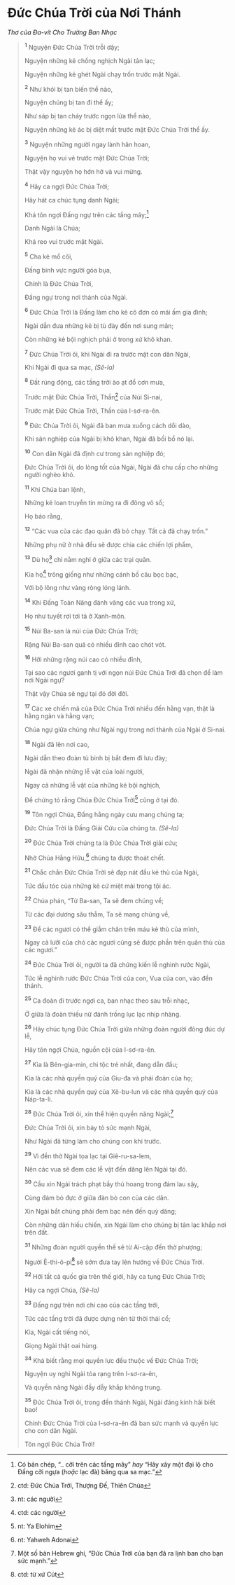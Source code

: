 # Ðức Chúa Trời của Nơi Thánh
*Thơ của Ða-vít Cho Trưởng Ban Nhạc*

> <sup><b>1</b></sup> Nguyện Ðức Chúa Trời trỗi dậy;
> 
> Nguyện những kẻ chống nghịch Ngài tản lạc;
> 
> Nguyện những kẻ ghét Ngài chạy trốn trước mặt Ngài.
> 
> <sup><b>2</b></sup> Như khói bị tan biến thể nào,
> 
> Nguyện chúng bị tan đi thể ấy;
> 
> Như sáp bị tan chảy trước ngọn lửa thể nào,
> 
> Nguyện những kẻ ác bị diệt mất trước mặt Ðức Chúa Trời thể ấy.
> 
> <sup><b>3</b></sup> Nguyện những người ngay lành hân hoan,
> 
> Nguyện họ vui vẻ trước mặt Ðức Chúa Trời;
> 
> Thật vậy nguyện họ hớn hở và vui mừng.
>
> <sup><b>4</b></sup> Hãy ca ngợi Ðức Chúa Trời;
> 
> Hãy hát ca chúc tụng danh Ngài;
> 
> Khá tôn ngợi Ðấng ngự trên các tầng mây;[^1-99755d60-f6f2-4bc0-985e-cab13ddc904a]
> 
> Danh Ngài là Chúa;
> 
> Khá reo vui trước mặt Ngài.
> 
> <sup><b>5</b></sup> Cha kẻ mồ côi,
> 
> Ðấng binh vực người góa bụa,
> 
> Chính là Ðức Chúa Trời,
> 
> Ðấng ngự trong nơi thánh của Ngài.
> 
> <sup><b>6</b></sup> Ðức Chúa Trời là Ðấng làm cho kẻ cô đơn có mái ấm gia đình;
> 
> Ngài dẫn đưa những kẻ bị tù đày đến nơi sung mãn;
> 
> Còn những kẻ bội nghịch phải ở trong xứ khô khan.
>
> <sup><b>7</b></sup> Ðức Chúa Trời ôi, khi Ngài đi ra trước mặt con dân Ngài,
> 
> Khi Ngài đi qua sa mạc, *(Sê-la)*
> 
> <sup><b>8</b></sup> Ðất rúng động, các tầng trời ào ạt đổ cơn mưa,
> 
> Trước mặt Ðức Chúa Trời, Thần[^2-99755d60-f6f2-4bc0-985e-cab13ddc904a] của Núi Si-nai,
> 
> Trước mặt Ðức Chúa Trời, Thần của I-sơ-ra-ên.
> 
> <sup><b>9</b></sup> Ðức Chúa Trời ôi, Ngài đã ban mưa xuống cách dồi dào,
> 
> Khi sản nghiệp của Ngài bị khô khan, Ngài đã bồi bổ nó lại.
> 
> <sup><b>10</b></sup> Con dân Ngài đã định cư trong sản nghiệp đó;
> 
> Ðức Chúa Trời ôi, do lòng tốt của Ngài, Ngài đã chu cấp cho những người nghèo khó.
>
> <sup><b>11</b></sup> Khi Chúa ban lệnh,
> 
> Những kẻ loan truyền tin mừng ra đi đông vô số;
> 
> Họ báo rằng,
> 
> <sup><b>12</b></sup> “Các vua của các đạo quân đã bỏ chạy. Tất cả đã chạy trốn.”
> 
> Những phụ nữ ở nhà đều sẽ được chia các chiến lợi phẩm,
> 
> <sup><b>13</b></sup> Dù họ[^3-99755d60-f6f2-4bc0-985e-cab13ddc904a] chỉ nằm nghỉ ở giữa các trại quân.
> 
> Kìa họ[^4-99755d60-f6f2-4bc0-985e-cab13ddc904a] trông giống như những cánh bồ câu bọc bạc,
> 
> Với bộ lông như vàng ròng lóng lánh.
> 
> <sup><b>14</b></sup> Khi Ðấng Toàn Năng đánh văng các vua trong xứ,
> 
> Họ như tuyết rơi tơi tả ở Xanh-môn.
>
> <sup><b>15</b></sup> Núi Ba-san là núi của Ðức Chúa Trời;
> 
> Rặng Núi Ba-san quả có nhiều đỉnh cao chót vót.
> 
> <sup><b>16</b></sup> Hỡi những rặng núi cao có nhiều đỉnh,
> 
> Tại sao các ngươi ganh tị với ngọn núi Ðức Chúa Trời đã chọn để làm nơi Ngài ngự?
> 
> Thật vậy Chúa sẽ ngự tại đó đời đời.
>
> <sup><b>17</b></sup> Các xe chiến mã của Ðức Chúa Trời nhiều đến hằng vạn, thật là hằng ngàn và hằng vạn;
> 
> Chúa ngự giữa chúng như Ngài ngự trong nơi thánh của Ngài ở Si-nai.
> 
> <sup><b>18</b></sup> Ngài đã lên nơi cao,
> 
> Ngài dẫn theo đoàn tù binh bị bắt đem đi lưu đày;
> 
> Ngài đã nhận những lễ vật của loài người,
> 
> Ngay cả những lễ vật của những kẻ bội nghịch,
> 
> Ðể chứng tỏ rằng Chúa Ðức Chúa Trời[^5-99755d60-f6f2-4bc0-985e-cab13ddc904a] cũng ở tại đó.
>
> <sup><b>19</b></sup> Tôn ngợi Chúa, Ðấng hằng ngày cưu mang chúng ta;
> 
> Ðức Chúa Trời là Ðấng Giải Cứu của chúng ta. *(Sê-la)*
> 
> <sup><b>20</b></sup> Ðức Chúa Trời chúng ta là Ðức Chúa Trời giải cứu;
> 
> Nhờ Chúa Hằng Hữu,[^6-99755d60-f6f2-4bc0-985e-cab13ddc904a] chúng ta được thoát chết.
>
> <sup><b>21</b></sup> Chắc chắn Ðức Chúa Trời sẽ đạp nát đầu kẻ thù của Ngài,
> 
> Tức đầu tóc của những kẻ cứ miệt mài trong tội ác.
> 
> <sup><b>22</b></sup> Chúa phán, “Từ Ba-san, Ta sẽ đem chúng về;
> 
> Từ các đại dương sâu thẳm, Ta sẽ mang chúng về,
> 
> <sup><b>23</b></sup> Ðể các ngươi có thể giẫm chân trên máu kẻ thù của mình,
> 
> Ngay cả lưỡi của chó các ngươi cũng sẽ được phần trên quân thù của các ngươi.”
>
> <sup><b>24</b></sup> Ðức Chúa Trời ôi, người ta đã chứng kiến lễ nghinh rước Ngài,
> 
> Tức lễ nghinh rước Ðức Chúa Trời của con, Vua của con, vào đền thánh.
> 
> <sup><b>25</b></sup> Ca đoàn đi trước ngợi ca, ban nhạc theo sau trỗi nhạc,
> 
> Ở giữa là đoàn thiếu nữ đánh trống lục lạc nhịp nhàng.
> 
> <sup><b>26</b></sup> Hãy chúc tụng Ðức Chúa Trời giữa những đoàn người đông đúc dự lễ,
> 
> Hãy tôn ngợi Chúa, nguồn cội của I-sơ-ra-ên.
> 
> <sup><b>27</b></sup> Kìa là Bên-gia-min, chi tộc trẻ nhất, đang dẫn đầu;
> 
> Kìa là các nhà quyền quý của Giu-đa và phái đoàn của họ;
> 
> Kìa là các nhà quyền quý của Xê-bu-lun và các nhà quyền quý của Náp-ta-li.
>
> <sup><b>28</b></sup> Ðức Chúa Trời ôi, xin thể hiện quyền năng Ngài;[^7-99755d60-f6f2-4bc0-985e-cab13ddc904a]
> 
> Ðức Chúa Trời ôi, xin bày tỏ sức mạnh Ngài,
> 
> Như Ngài đã từng làm cho chúng con khi trước.
> 
> <sup><b>29</b></sup> Vì đền thờ Ngài tọa lạc tại Giê-ru-sa-lem,
> 
> Nên các vua sẽ đem các lễ vật đến dâng lên Ngài tại đó.
> 
> <sup><b>30</b></sup> Cầu xin Ngài trách phạt bầy thú hoang trong đám lau sậy,
> 
> Cùng đám bò đực ở giữa đàn bò con của các dân.
> 
> Xin Ngài bắt chúng phải đem bạc nén đến quỳ dâng;
> 
> Còn những dân hiếu chiến, xin Ngài làm cho chúng bị tản lạc khắp nơi trên đất.
> 
> <sup><b>31</b></sup> Những đoàn người quyền thế sẽ từ Ai-cập đến thờ phượng;
> 
> Người Ê-thi-ô-pi[^8-99755d60-f6f2-4bc0-985e-cab13ddc904a] sẽ sớm đưa tay lên hướng về Ðức Chúa Trời.
>
> <sup><b>32</b></sup> Hỡi tất cả quốc gia trên thế giới, hãy ca tụng Ðức Chúa Trời;
> 
> Hãy ca ngợi Chúa, *(Sê-la)*
> 
> <sup><b>33</b></sup> Ðấng ngự trên nơi chí cao của các tầng trời,
> 
> Tức các tầng trời đã được dựng nên từ thời thái cổ;
> 
> Kìa, Ngài cất tiếng nói,
> 
> Giọng Ngài thật oai hùng.
> 
> <sup><b>34</b></sup> Khá biết rằng mọi quyền lực đều thuộc về Ðức Chúa Trời;
> 
> Nguyện uy nghi Ngài tỏa rạng trên I-sơ-ra-ên,
> 
> Và quyền năng Ngài đầy dẫy khắp không trung.
> 
> <sup><b>35</b></sup> Ðức Chúa Trời ôi, trong đền thánh Ngài, Ngài đáng kinh hãi biết bao!
> 
> Chính Ðức Chúa Trời của I-sơ-ra-ên đã ban sức mạnh và quyền lực cho con dân Ngài.
> 
> Tôn ngợi Ðức Chúa Trời!

[^1-99755d60-f6f2-4bc0-985e-cab13ddc904a]: Có bản chép, “.. cỡi trên các tầng mây” *hay* “Hãy xây một đại lộ cho Ðấng cỡi ngựa (*hoặc* lạc đà) băng qua sa mạc.”
[^2-99755d60-f6f2-4bc0-985e-cab13ddc904a]: ctd: Ðức Chúa Trời, Thượng Ðế, Thiên Chúa
[^3-99755d60-f6f2-4bc0-985e-cab13ddc904a]: nt: các người
[^4-99755d60-f6f2-4bc0-985e-cab13ddc904a]: ctd: các người
[^5-99755d60-f6f2-4bc0-985e-cab13ddc904a]: nt: Ya Elohim
[^6-99755d60-f6f2-4bc0-985e-cab13ddc904a]: nt: Yahweh Adonai
[^7-99755d60-f6f2-4bc0-985e-cab13ddc904a]: Một số bản Hebrew ghi, “Ðức Chúa Trời của bạn đã ra lịnh ban cho bạn sức mạnh.”
[^8-99755d60-f6f2-4bc0-985e-cab13ddc904a]: ctd: từ xứ Cút